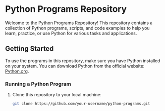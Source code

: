

# Python Programs Repository

Welcome to the Python Programs Repository! This repository contains a collection of Python programs, scripts, and code examples to help you learn, practice, or use Python for various tasks and applications.

## Getting Started

To use the programs in this repository, make sure you have Python installed on your system. You can download Python from the official website: [Python.org](https://www.python.org/downloads/).

### Running a Python Program

1. Clone this repository to your local machine:

   ```bash
   git clone https://github.com/your-username/python-programs.git
